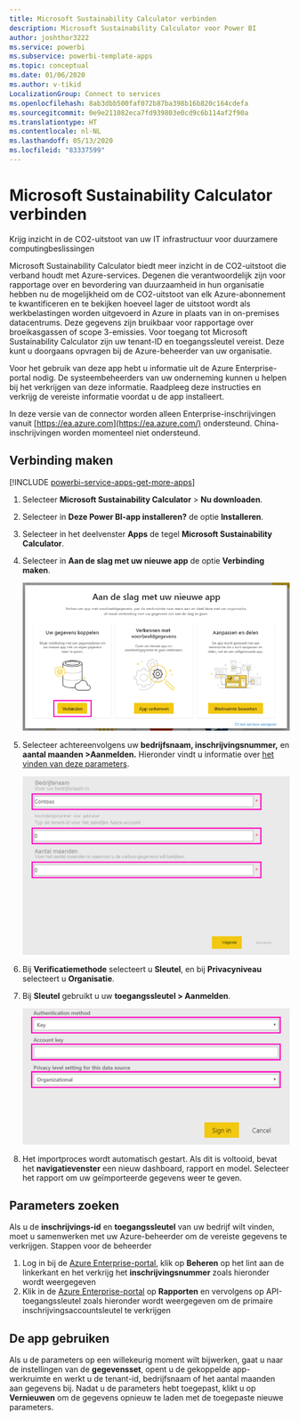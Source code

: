 ```yaml
---
title: Microsoft Sustainability Calculator verbinden
description: Microsoft Sustainability Calculator voor Power BI
author: joshthor3222
ms.service: powerbi
ms.subservice: powerbi-template-apps
ms.topic: conceptual
ms.date: 01/06/2020
ms.author: v-tikid
LocalizationGroup: Connect to services
ms.openlocfilehash: 8ab3dbb500faf072b87ba398b16b820c164cdefa
ms.sourcegitcommit: 0e9e211082eca7fd939803e0cd9c6b114af2f90a
ms.translationtype: HT
ms.contentlocale: nl-NL
ms.lasthandoff: 05/13/2020
ms.locfileid: "83337599"
---
```

# <a name="connect-the-microsoft-sustainability-calculator"></a>Microsoft Sustainability Calculator verbinden
Krijg inzicht in de CO2-uitstoot van uw IT infrastructuur voor duurzamere computingbeslissingen

Microsoft Sustainability Calculator biedt meer inzicht in de CO2-uitstoot die verband houdt met Azure-services. Degenen die verantwoordelijk zijn voor rapportage over en bevordering van duurzaamheid in hun organisatie hebben nu de mogelijkheid om de CO2-uitstoot van elk Azure-abonnement te kwantificeren en te bekijken hoeveel lager de uitstoot wordt als werkbelastingen worden uitgevoerd in Azure in plaats van in on-premises datacentrums. Deze gegevens zijn bruikbaar voor rapportage over broeikasgassen of scope 3-emissies. Voor toegang tot Microsoft Sustainability Calculator zijn uw tenant-ID en toegangssleutel vereist. Deze kunt u doorgaans opvragen bij de Azure-beheerder van uw organisatie.

Voor het gebruik van deze app hebt u informatie uit de Azure Enterprise-portal nodig. De systeembeheerders van uw onderneming kunnen u helpen bij het verkrijgen van deze informatie. Raadpleeg deze instructies en verkrijg de vereiste informatie voordat u de app installeert. 

In deze versie van de connector worden alleen Enterprise-inschrijvingen vanuit [https://ea.azure.com](https://ea.azure.com/) ondersteund. China-inschrijvingen worden momenteel niet ondersteund.

## <a name="how-to-connect"></a>Verbinding maken
[!INCLUDE [powerbi-service-apps-get-more-apps](../includes/powerbi-service-apps-get-more-apps.md)]

1. Selecteer **Microsoft Sustainability Calculator** \> **Nu downloaden**.
1. Selecteer in **Deze Power BI-app installeren?** de optie **Installeren**.
1. Selecteer in het deelvenster **Apps** de tegel **Microsoft Sustainability Calculator**.
1. Selecteer in **Aan de slag met uw nieuwe app** de optie **Verbinding maken**.

    ![Aan de slag met uw nieuwe app](media/service-connect-to-zendesk/power-bi-new-app-connect-get-started.png)

1. Selecteer achtereenvolgens uw **bedrijfsnaam, inschrijvingsnummer,** en **aantal maanden \>Aanmelden.** Hieronder vindt u informatie over [het vinden van deze parameters](#finding-parameters).

    ![Bedrijfsinschrijving](media/service-connect-to-microsoft-sustainability-calculator/company-enrollment.png)

1. Bij **Verificatiemethode** selecteert u **Sleutel**, en bij **Privacyniveau** selecteert u **Organisatie**.
1. Bij **Sleutel** gebruikt u uw **toegangssleutel \> Aanmelden**.

    ![Het invoeren van de toegangssleutel](media/service-connect-to-microsoft-sustainability-calculator/access-key-entry.png)

1. Het importproces wordt automatisch gestart. Als dit is voltooid, bevat het **navigatievenster** een nieuw dashboard, rapport en model. Selecteer het rapport om uw geïmporteerde gegevens weer te geven.

## <a name="finding-parameters"></a>Parameters zoeken

Als u de **inschrijvings-id** en **toegangssleutel** van uw bedrijf wilt vinden, moet u samenwerken met uw Azure-beheerder om de vereiste gegevens te verkrijgen. Stappen voor de beheerder

1. Log in bij de [Azure Enterprise-portal](https://ea.azure.com), klik op **Beheren** op het lint aan de linkerkant en het verkrijg het **inschrijvingsnummer** zoals hieronder wordt weergegeven
2. Klik in de [Azure Enterprise-portal](https://ea.azure.com) op **Rapporten** en vervolgens op API-toegangssleutel zoals hieronder wordt weergegeven om de primaire inschrijvingsaccountsleutel te verkrijgen

## <a name="using-the-app"></a>De app gebruiken

Als u de parameters op een willekeurig moment wilt bijwerken, gaat u naar de instellingen van de **gegevensset**, opent u de gekoppelde app-werkruimte en werkt u de tenant-id, bedrijfsnaam of het aantal maanden aan gegevens bij. Nadat u de parameters hebt toegepast, klikt u op **Vernieuwen** om de gegevens opnieuw te laden met de toegepaste nieuwe parameters.